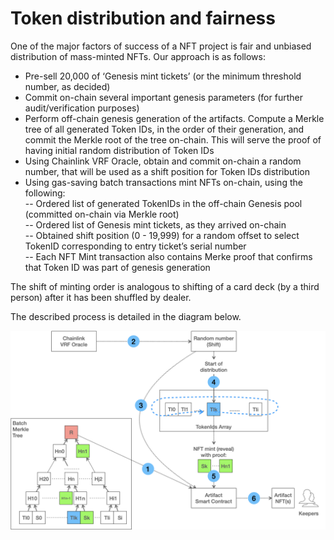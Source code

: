# Token distribution and fairness

One of the major factors of success of a NFT project is fair and unbiased distribution of mass-minted NFTs. Our approach is as follows:&#x20;

* Pre-sell 20,000 of ‘Genesis mint tickets’ (or the minimum threshold number, as decided)&#x20;
* Commit on-chain several important genesis parameters (for further audit/verification purposes)&#x20;
* Perform off-chain genesis generation of the artifacts. Compute a Merkle tree of all generated Token IDs, in the order of their generation, and commit the Merkle root of the tree on-chain. This will serve the proof of having initial random distribution of Token IDs&#x20;
* Using Chainlink VRF Oracle, obtain and commit on-chain a random number, that will be used as a shift position for Token IDs distribution&#x20;
* Using gas-saving batch transactions mint NFTs on-chain, using the following: \
  \-- Ordered list of generated TokenIDs in the off-chain Genesis pool (committed on-chain via Merkle root) \
  \-- Ordered list of Genesis mint tickets, as they arrived on-chain \
  \-- Obtained shift position (0 - 19,999) for a random offset to select TokenID corresponding to entry ticket’s serial number \
  \-- Each NFT Mint transaction also contains Merke proof that confirms that Token ID was part of genesis generation&#x20;

The shift of minting order is analogous to shifting of a card deck (by a third person) after it has been shuffled by dealer.

The described process is detailed in the diagram below.

![](<../../.gitbook/assets/image (1) (1) (1).png>)
